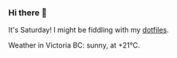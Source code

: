 ### Hi there :wave:

It's Saturday! I might be fiddling with my [dotfiles](https://github.com/bewuethr/dotfiles).

Weather in Victoria BC: sunny, at +21°C.
